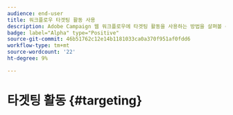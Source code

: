 ```yaml
---
audience: end-user
title: 워크플로우 타겟팅 활동 사용
description: Adobe Campaign 웹 워크플로우에 타겟팅 활동을 사용하는 방법을 살펴볼 수 있습니다
badge: label="Alpha" type="Positive"
source-git-commit: 46b51762c12e14b1181033ca0a370f951af0fdd6
workflow-type: tm+mt
source-wordcount: '22'
ht-degree: 9%

---
```


# 타겟팅 활동 {#targeting}
